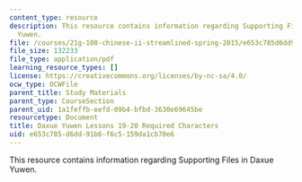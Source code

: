 ```yaml
---
content_type: resource
description: This resource contains information regarding Supporting Files in Daxue
  Yuwen.
file: /courses/21g-108-chinese-ii-streamlined-spring-2015/e653c785d6dd91b6f6c5159da1cb70e6_MIT21G_108S15_L19-20-req.pdf
file_size: 132233
file_type: application/pdf
learning_resource_types: []
license: https://creativecommons.org/licenses/by-nc-sa/4.0/
ocw_type: OCWFile
parent_title: Study Materials
parent_type: CourseSection
parent_uid: 1a1feffb-eefd-09b4-bfbd-3630e69645be
resourcetype: Document
title: Daxue Yuwen Lessons 19-20 Required Characters
uid: e653c785-d6dd-91b6-f6c5-159da1cb70e6
---
```

This resource contains information regarding Supporting Files in Daxue Yuwen.